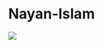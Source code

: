 # Nayan-Islam
![]([https://dribbble.com/shots/2871335-Developer-Avocode-promotional-video?utm_source=Clipboard_Shot&utm_campaign=GRES&utm_content=Developer%20-%20Avocode%20promotional%20video&utm_medium=Social_Share&utm_source=Clipboard_Shot&utm_campaign=GRES&utm_content=Developer%20-%20Avocode%20promotional%20video&utm_medium=Social_Share](https://cdn.dribbble.com/users/946283/screenshots/2871335/media/e849158053f882a118f9178d6be50533.png)https://cdn.dribbble.com/users/946283/screenshots/2871335/media/e849158053f882a118f9178d6be50533.png)
